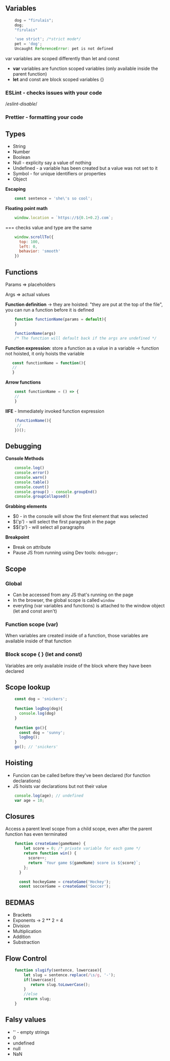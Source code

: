 ## Variables
```javascript
    dog = "firulais";
    dog;
    "firulais"

    'use strict'; /*strict mode*/
    pet = 'dog';
    Uncaught ReferenceError: pet is not defined
```
 var variables are scoped differently than let and const
 * **var** variables are function scoped variables (only available inside the parent function)
 * **let** and const are block scoped variables {}

### ESLint - checks issues with your code
/*eslint-disable*/

### Prettier - formatting your code

## Types
* String
* Number
* Boolean
* Null - explicity say a value of nothing
* Undefined - a variable has been created but a value was not set to it
* Symbol - for unique identifiers or properties
* Object

**Escaping**
```javascript
    const sentence = 'she\'s so cool';
```
**Floating point math**
```javascript
    window.location = `https://${0.1+0.2}.com`;
```
=== checks value and type are the same
```javascript
    window.scrollTo({
      top: 100,
      left: 0,
      behavior: 'smooth'
    })
```
## Functions

Params => placeholders

Args => actual values

**Function definition** -> they are hoisted: "they are put at the top of the file", you can run a function before it is defined
```javascript   
    function functionName(params = default){
    }

    functionName(args)
    /* The function will default back if the args are undefined */
```
**Function expression**: store a function as a value in a variable -> function not hoisted, it only hoists the variable
 ```javascript   
    const functionName = function(){
    //
    }
```
**Arrow functions**
```javascript
    const functionName = () => {
    //
    }
``` 
**IIFE** - Immediately invoked function expression
```javascript    
    (functionName(){
     //
    })();
```
## Debugging

**Console Methods**
```javascript
    console.log()
    console.error()
    console.warn()
    console.table()
    console.count()
    console.group() - console.groupEnd()
    console.groupCollapsed()
```    
**Grabbing elements**

* $0 - in the console will show the first element that was selected
* $('p') - will select the first paragraph in the page
* $$('p') - will select all paragraphs

**Breakpoint**

* Break on attribute
* Pause JS from running using Dev tools: 
`debugger;`

## Scope
### Global
* Can be accessed from any JS that's running on the page
* In the browser, the global scope is called `window`
* everyting (var variables and functions) is attached to the window object (let and const aren't)

### Function scope (var)
When variables are created inside of a function, those variables are available inside of that function

### Block scope { } (let and const)
Variables are only available inside of the block where they have been declared

## Scope lookup
```javascript   
    const dog = 'snickers';
    
    function logDog(dog){
      console.log(dog)
    }
    
    function go(){
      const dog = 'sunny';
      logDog();
    }
    go(); // 'snickers'
```    
## Hoisting

* Funcion can be called before they've been declared (for function declarations)
* JS hoists var declarations but not their value 
```javascript    
    console.log(age); // undefined
    var age = 10;
```    
 ## Closures
 Access a parent level scope from a child scope, even after the parent function has even terminated
```javascript 
    function createGame(gameName) {
        let score = 0; /* private variable for each game */
        return function win() {
          score++;
          return `Your game ${gameName} score is ${score}`;
        };
      }

      const hockeyGame = createGame('Hockey');
      const soccerGame = createGame('Soccer');
```

## BEDMAS
* Brackets
* Exponents -> 2 ** 2 = 4
* Division
* Multiplication
* Addition
* Substraction

## Flow Control
```javascript
    function slugify(sentence, lowercase){
        let slug = sentence.replace(/\s/g, '-');
        if(lowercase){
           return slug.toLowerCase();
        }
        //else
        return slug;
    }
```

## Falsy values
* '' - empty strings
* 0
* undefined
* null
* NaN


